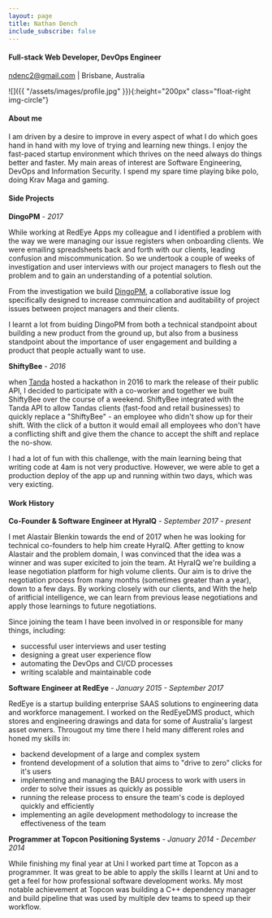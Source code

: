 ```yaml
---
layout: page
title: Nathan Dench
include_subscribe: false
---
```


#### Full-stack Web Developer, DevOps Engineer
[ndenc2@gmail.com](mailto:ndenc2@gmail.com) | Brisbane, Australia

![]({{ "/assets/images/profile.jpg" }}){:height="200px" class="float-right img-circle"}

#### About me

I am driven by a desire to improve in every aspect of what I do which goes hand in hand with my 
love of trying and learning new things. I enjoy the fast-paced startup environment which thrives on
the need always do things better and faster. My main areas of interest are Software Engineering, 
DevOps and Information Security. I spend my spare time playing bike polo, doing Krav Maga and 
gaming.

#### Side Projects

**DingoPM** - *2017*

While working at RedEye Apps my colleague and I identified a problem with the way we were managing
our issue registers when onboarding clients. We were emailing spreadsheets back and forth with our
clients, leading confusion and miscommunication. So we undertook a couple of weeks of investigation
and user interviews with our project managers to flesh out the problem and to gain an understanding
of a potential solution.

From the investigation we build [DingoPM](https://dingo.pm), a collaborative issue log specifically
designed to increase commuincation and auditability of project issues between project managers and
their clients.

I learnt a lot from buiding DingoPM from both a technical standpoint about building a new product
from the ground up, but also from a business standpoint about the importance of user engagement and
building a product that people actually want to use.

**ShiftyBee** - *2016*

when [Tanda](https://www.tanda.co) hosted a hackathon in 2016 to mark the release of their public 
API, I decided to participate with a co-worker and together we built ShiftyBee over the course of
a weekend. ShiftyBee integrated with the Tanda API to allow Tandas clients (fast-food and retail
businesses) to quickly replace a "ShiftyBee" - an employee who didn't show up for their shift.
With the click of a button it would email all employees who don't have a conflicting shift and
give them the chance to accept the shift and replace the no-show.

I had a lot of fun with this challenge, with the main learning being that writing code at 4am is
not very productive. However, we were able to get a production deploy of the app up and running
within two days, which was very exicting.

#### Work History

**Co-Founder & Software Engineer at HyraIQ** - *September 2017 - present*

I met Alastair Blenkin towards the end of 2017 when he was looking for technical co-founders to
help him create HyraIQ. After getting to know Alastair and the problem domain, I was convinced
that the idea was a winner and was super exicited to join the team. At HyraIQ we're building a
lease negotiation platform for high volume clients. Our aim is to drive the negotiation process
from many months (sometimes greater than a year), down to a few days. By working closely with our
clients, and With the help of aritficial intelligence, we can learn from previous lease 
negotiations and apply those learnings to future negotiations.

Since joining the team I have been involved in or responsible for many things, including:

* successful user interviews and user testing
* designing a great user experience flow
* automating the DevOps and CI/CD processes
* writing scalable and maintainable code

**Software Engineer at RedEye** - *January 2015 - September 2017*

RedEye is a startup building enterprise SAAS solutions to engineering data and workforce 
management. I worked on the RedEyeDMS product, which stores and engineering drawings and data for
some of Australia's largest asset owners. Througout my time there I held many different roles and 
honed my skills in:

* backend development of a large and complex system
* frontend development of a solution that aims to "drive to zero" clicks for it's users
* implementing and managing the BAU process to work with users in order to solve their issues as
  quickly as possible
* running the release process to ensure the team's code is deployed quickly and efficiently
* implementing an agile development methodology to increase the effectiveness of the team

**Programmer at Topcon Positioning Systems** - *January 2014 - December 2014*

While finishing my final year at Uni I worked part time at Topcon as a programmer. It was great to
be able to apply the skills I learnt at Uni and to get a feel for how professional software 
development works. My most notable achievement at Topcon was building a C++ dependency manager and
build pipeline that was used by multiple dev teams to speed up their workflow.
